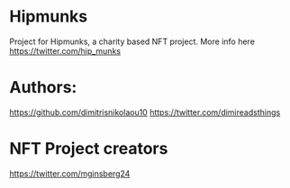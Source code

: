 # Hipmunks
Project for Hipmunks, a charity based NFT project. More info here https://twitter.com/hip_munks

# Authors:
https://github.com/dimitrisnikolaou10
https://twitter.com/dimireadsthings

# NFT Project creators
https://twitter.com/mginsberg24
